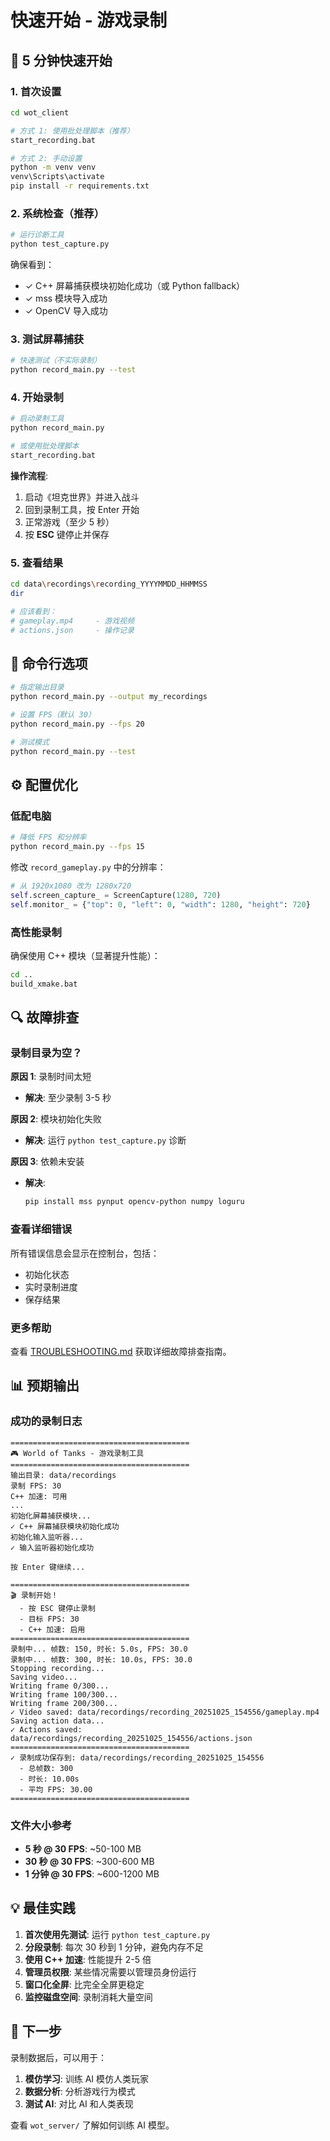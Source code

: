 # 快速开始 - 游戏录制

## 🚀 5 分钟快速开始

### 1. 首次设置

```bash
cd wot_client

# 方式 1: 使用批处理脚本（推荐）
start_recording.bat

# 方式 2: 手动设置
python -m venv venv
venv\Scripts\activate
pip install -r requirements.txt
```

### 2. 系统检查（推荐）

```bash
# 运行诊断工具
python test_capture.py
```

确保看到：
- ✓ C++ 屏幕捕获模块初始化成功（或 Python fallback）
- ✓ mss 模块导入成功
- ✓ OpenCV 导入成功

### 3. 测试屏幕捕获

```bash
# 快速测试（不实际录制）
python record_main.py --test
```

### 4. 开始录制

```bash
# 启动录制工具
python record_main.py

# 或使用批处理脚本
start_recording.bat
```

**操作流程**:
1. 启动《坦克世界》并进入战斗
2. 回到录制工具，按 Enter 开始
3. 正常游戏（至少 5 秒）
4. 按 **ESC** 键停止并保存

### 5. 查看结果

```bash
cd data\recordings\recording_YYYYMMDD_HHMMSS
dir

# 应该看到：
# gameplay.mp4     - 游戏视频
# actions.json     - 操作记录
```

## 📝 命令行选项

```bash
# 指定输出目录
python record_main.py --output my_recordings

# 设置 FPS（默认 30）
python record_main.py --fps 20

# 测试模式
python record_main.py --test
```

## ⚙️ 配置优化

### 低配电脑
```bash
# 降低 FPS 和分辨率
python record_main.py --fps 15
```

修改 `record_gameplay.py` 中的分辨率：
```python
# 从 1920x1080 改为 1280x720
self.screen_capture_ = ScreenCapture(1280, 720)
self.monitor_ = {"top": 0, "left": 0, "width": 1280, "height": 720}
```

### 高性能录制
确保使用 C++ 模块（显著提升性能）：
```bash
cd ..
build_xmake.bat
```

## 🔍 故障排查

### 录制目录为空？

**原因 1**: 录制时间太短
- **解决**: 至少录制 3-5 秒

**原因 2**: 模块初始化失败
- **解决**: 运行 `python test_capture.py` 诊断

**原因 3**: 依赖未安装
- **解决**: 
  ```bash
  pip install mss pynput opencv-python numpy loguru
  ```

### 查看详细错误
所有错误信息会显示在控制台，包括：
- 初始化状态
- 实时录制进度
- 保存结果

### 更多帮助
查看 [TROUBLESHOOTING.md](TROUBLESHOOTING.md) 获取详细故障排查指南。

## 📊 预期输出

### 成功的录制日志
```
========================================
🎮 World of Tanks - 游戏录制工具
========================================
输出目录: data/recordings
录制 FPS: 30
C++ 加速: 可用
...
初始化屏幕捕获模块...
✓ C++ 屏幕捕获模块初始化成功
初始化输入监听器...
✓ 输入监听器初始化成功

按 Enter 键继续...

========================================
🎬 录制开始！
  - 按 ESC 键停止录制
  - 目标 FPS: 30
  - C++ 加速: 启用
========================================
录制中... 帧数: 150, 时长: 5.0s, FPS: 30.0
录制中... 帧数: 300, 时长: 10.0s, FPS: 30.0
Stopping recording...
Saving video...
Writing frame 0/300...
Writing frame 100/300...
Writing frame 200/300...
✓ Video saved: data/recordings/recording_20251025_154556/gameplay.mp4
Saving action data...
✓ Actions saved: data/recordings/recording_20251025_154556/actions.json
========================================
✓ 录制成功保存到: data/recordings/recording_20251025_154556
  - 总帧数: 300
  - 时长: 10.00s
  - 平均 FPS: 30.00
========================================
```

### 文件大小参考
- **5 秒 @ 30 FPS**: ~50-100 MB
- **30 秒 @ 30 FPS**: ~300-600 MB
- **1 分钟 @ 30 FPS**: ~600-1200 MB

## 💡 最佳实践

1. **首次使用先测试**: 运行 `python test_capture.py`
2. **分段录制**: 每次 30 秒到 1 分钟，避免内存不足
3. **使用 C++ 加速**: 性能提升 2-5 倍
4. **管理员权限**: 某些情况需要以管理员身份运行
5. **窗口化全屏**: 比完全全屏更稳定
6. **监控磁盘空间**: 录制消耗大量空间

## 🎯 下一步

录制数据后，可以用于：
1. **模仿学习**: 训练 AI 模仿人类玩家
2. **数据分析**: 分析游戏行为模式
3. **测试 AI**: 对比 AI 和人类表现

查看 `wot_server/` 了解如何训练 AI 模型。

